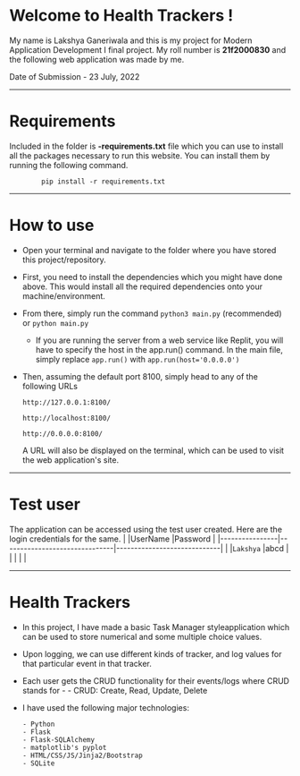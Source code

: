 # Welcome to Health Trackers !

My name is Lakshya Ganeriwala and this is my project for Modern Application Development I final project. 
My roll number is **21f2000830** and the following web application was made by me.

Date of Submission - 23 July, 2022

----
# Requirements

Included in the folder is **-requirements.txt** file which you can use to install all the packages necessary to run this website. You can install them by running the following command.

            pip install -r requirements.txt

------------

# How to use
  - Open your terminal and navigate to the folder where you have stored this project/repository.
  
  - First, you need to install the dependencies which you might have done above. This would install all the required dependencies onto your machine/environment.

 - From there, simply run the command ```python3 main.py``` (recommended) or ```python main.py```
    - If you are running the server from a web service like Replit, you will have to specify the host in the app.run() 
    command. In the main file, simply replace ```app.run()``` with ```app.run(host='0.0.0.0')``` 
    
  - Then, assuming the default port 8100, simply head to any of the following URLs 

        http://127.0.0.1:8100/

        http://localhost:8100/
         
        http://0.0.0.0:8100/
        
    A URL will also be displayed on the terminal, which can be used to visit the web application's site.
    
------------------
# Test user
The application can be accessed using the test user created. Here are the login credentials for the same.
|                |UserName                       |Password                     |
|----------------|-------------------------------|-----------------------------|
|                |`Lakshya`                      |abcd                         |
|                |                               |                             |

------------------
# Health Trackers
- In this project, I have made a basic Task Manager styleapplication which can be used to store numerical and some multiple choice values. 
- Upon logging, we can use different kinds of tracker, and log values for that particular event in that tracker.
- Each user gets the CRUD functionality for their events/logs where CRUD stands for -
      - CRUD: Create, Read, Update, Delete
- I have used the following major technologies:
      
      - Python
      - Flask
      - Flask-SQLAlchemy
      - matplotlib's pyplot
      - HTML/CSS/JS/Jinja2/Bootstrap
      - SQLite
     
